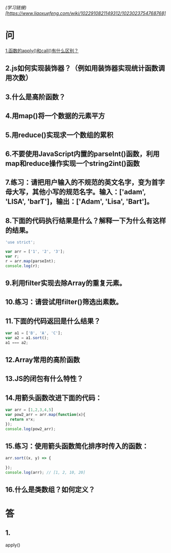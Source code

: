 *(学习链接)[https://www.liaoxuefeng.com/wiki/1022910821149312/1023023754768768]*
# 问
[1.函数的apply()和call()有什么区别？](#1)
## 2.js如何实现装饰器？（例如用装饰器实现统计函数调用次数）  
## 3.什么是高阶函数？  
## 4.用map()将一个数据的元素平方  
## 5.用reduce()实现求一个数组的累积  
## 6.不要使用JavaScript内置的parseInt()函数，利用map和reduce操作实现一个string2int()函数  
## 7.练习：请把用户输入的不规范的英文名字，变为首字母大写，其他小写的规范名字。输入：['adam', 'LISA', 'barT']，输出：['Adam', 'Lisa', 'Bart']。  
## 8.下面的代码执行结果是什么？解释一下为什么有这样的结果。  
```Javascript
'use strict';

var arr = ['1', '2', '3'];
var r;
r = arr.map(parseInt);
console.log(r);
```
## 9.利用filter实现去除Array的重复元素。  
## 10.练习：请尝试用filter()筛选出素数。  
## 11.下面的代码返回是什么结果？  
```Javascript
var a1 = ['B', 'A', 'C'];
var a2 = a1.sort();
a1 === a2;
```
## 12.Array常用的高阶函数  
## 13.JS的闭包有什么特性？  
## 14.用箭头函数改进下面的代码：  
```Javascript
var arr = [1,2,3,4,5]
var pow2_arr = arr.map(function(x){
  return x*x;
});
console.log(pow2_arr);
```
## 15.练习：使用箭头函数简化排序时传入的函数：
```Javascript
arr.sort((x, y) => {
    
});
console.log(arr); // [1, 2, 10, 20]
```
## 16.什么是类数组？如何定义？  

# 答
## 1.
apply()
